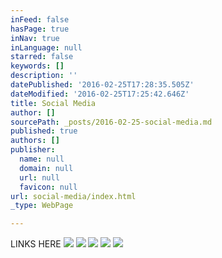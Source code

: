 ```yaml
---
inFeed: false
hasPage: true
inNav: true
inLanguage: null
starred: false
keywords: []
description: ''
datePublished: '2016-02-25T17:28:35.505Z'
dateModified: '2016-02-25T17:25:42.646Z'
title: Social Media
author: []
sourcePath: _posts/2016-02-25-social-media.md
published: true
authors: []
publisher:
  name: null
  domain: null
  url: null
  favicon: null
url: social-media/index.html
_type: WebPage

---
```

LINKS HERE
![](https://the-grid-user-content.s3-us-west-2.amazonaws.com/4dcf382a-a713-4110-a0ed-d0b7c799873e.jpg)
![](https://s3-us-west-2.amazonaws.com/the-grid-img/p/ec7c7ede739dace5f848f8cca8d1389a50f38d95.png)
![](https://s3-us-west-2.amazonaws.com/the-grid-img/p/a5b4759873443bb2aae8b790e7b296162edd8434.png)
![](https://the-grid-user-content.s3-us-west-2.amazonaws.com/99cadec2-777e-4283-9955-8b5b4e22bebd.JPG)
![](https://the-grid-user-content.s3-us-west-2.amazonaws.com/9c38aba2-0f24-4408-aa9e-debee852855f.JPG)